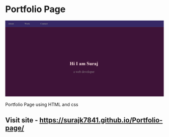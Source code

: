 # Portfolio Page 

![alt text](https://github.com/Surajk7841/Portfolio-page/blob/main/Images/portfolioimg.png)

Portfolio Page using HTML and css

## Visit site - https://surajk7841.github.io/Portfolio-page/
